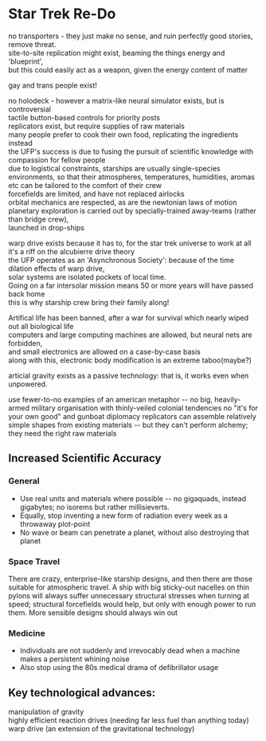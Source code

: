 Star Trek Re-Do
=====

no transporters - they just make no sense, and ruin perfectly good stories, remove threat.  
site-to-site replication might exist, beaming the things energy and 'blueprint',  
but this could easily act as a weapon, given the energy content of matter  

gay and trans people exist!

no holodeck - however a matrix-like neural simulator exists, but is controversial  
tactile button-based controls for priority posts  
replicators exist, but require supplies of raw materials  
many people prefer to cook their own food, replicating the ingredients instead  
the UFP's success is due to fusing the pursuit of scientific knowledge with compassion for fellow people  
due to logistical constraints, starships are usually single-species environments, so that their atmospheres, temperatures, humidities, aromas etc can be tailored to the comfort of their crew  
forcefields are limited, and have not replaced airlocks  
orbital mechanics are respected, as are the newtonian laws of motion  
planetary exploration is carried out by specially-trained away-teams (rather than bridge crew),  
launched in drop-ships

warp drive exists because it has to, for the star trek universe to work at all  
it's a riff on the alcubierre drive theory  
the UFP operates as an 'Asynchronous Society': because of the time dilation effects of warp drive,  
solar systems are isolated pockets of local time.  
Going on a far intersolar mission means 50 or more years will have passed back home  
this is why starship crew bring their family along!

Artifical life has been banned, after a war for survival which nearly wiped out all biological life  
computers and large computing machines are allowed, but neural nets are forbidden,  
	and small electronics are allowed on a case-by-case basis  
along with this, electronic body modification is an extreme taboo(maybe?)  

articial gravity exists as a passive technology: that is, it works even when unpowered.

use fewer-to-no examples of an american metaphor -- no big, heavily-armed military organisation with thinly-veiled colonial tendencies
no "it's for your own good" and gunboat diplomacy
replicators can assemble relatively simple shapes from existing materials -- but they can't perform alchemy; they need the right raw materials

Increased Scientific Accuracy
----

### General

* Use real units and materials where possible -- no gigaquads, instead gigabytes; no isorems but rather millisieverts.
* Equally, stop inventing a new form of radiation every week as a throwaway plot-point
* No wave or beam can penetrate a planet, without also destroying that planet

### Space Travel

There are crazy, enterprise-like starship designs, and then there are those suitable for atmospheric travel.
A ship with big sticky-out nacelles on thin pylons will always suffer unnecessary structural stresses when turning at speed;
structural forcefields would help, but only with enough power to run them. More sensible designs should always win out  

### Medicine

* Individuals are not suddenly and irrevocably dead when a machine makes a persistent whining noise
* Also stop using the 80s medical drama of defibrillator usage


Key technological advances:
----
manipulation of gravity  
highly efficient reaction drives (needing far less fuel than anything today)  
warp drive (an extension of the gravitational technology)  
